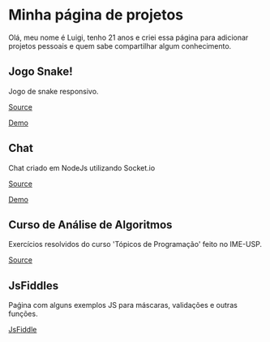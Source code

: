 # Minha página de projetos

Olá, meu nome é Luigi, tenho 21 anos e criei essa página para adicionar projetos pessoais e quem sabe compartilhar algum conhecimento.

## Jogo Snake!

Jogo de snake responsivo.

[Source](https://github.com/luigihenrick/snake) 

[Demo](http://luigihenrick.ddns.net/snake/) 

## Chat

Chat criado em NodeJs utilizando Socket.io

[Source](https://github.com/luigihenrick/nodejs-chat) 

[Demo](http://luigihenrick.ddns.net:8080) 

## Curso de Análise de Algoritmos

Exercícios resolvidos do curso 'Tópicos de Programação' feito no IME-USP.

[Source](https://github.com/luigihenrick/topicos-programacao) 

## JsFiddles

Paǵina com alguns exemplos JS para máscaras, validações e outras funções.

[JsFiddle](https://jsfiddle.net/user/luigihenrick/fiddles/) 

